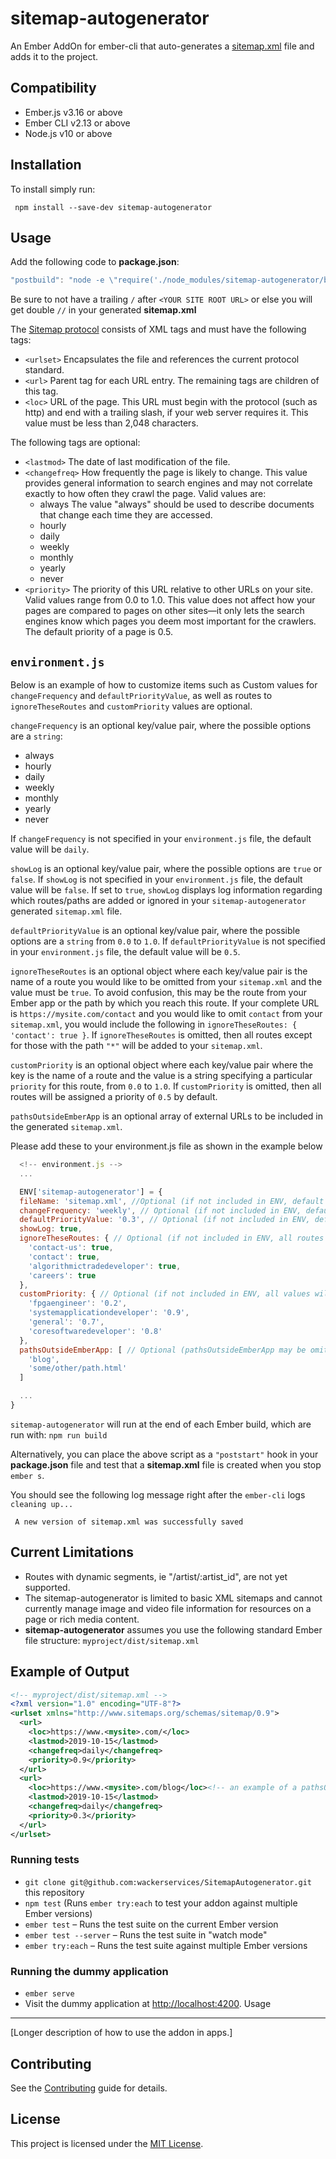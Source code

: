 # sitemap-autogenerator

An Ember AddOn for ember-cli that auto-generates a [sitemap.xml](https://support.google.com/webmasters/answer/183668?hl=en&ref_topic=4581190) file and adds it to the project.


Compatibility
------------------------------------------------------------------------------

* Ember.js v3.16 or above
* Ember CLI v2.13 or above
* Node.js v10 or above


Installation
------------------------------------------------------------------------------

To install simply run:

```
 npm install --save-dev sitemap-autogenerator
```

## Usage

  Add the following code to **package.json**:
```js
"postbuild": "node -e \"require('./node_modules/sitemap-autogenerator/blueprints/sitemap-autogenerator/index').triggerSitemapBuilder('<YOUR SITE ROOT URL>')\"",
```

  Be sure to not have a trailing `/` after `<YOUR SITE ROOT URL>` or else you will get double `//` in your generated **sitemap.xml**

  The [Sitemap protocol](https://www.sitemaps.org/protocol.html) consists of XML tags and must have the following tags:
  - `<urlset>` Encapsulates the file and references the current protocol standard.
  - `<url>` Parent tag for each URL entry. The remaining tags are children of this tag.
  - `<loc>` URL of the page. This URL must begin with the protocol (such as http) and end with a trailing slash, if your web server requires it. This value must be less than 2,048 characters.

  The following tags are optional:
  - `<lastmod>` The date of last modification of the file.
  - `<changefreq>` How frequently the page is likely to change. This value provides general information to search engines and may not correlate exactly to how often they crawl the page. Valid values are:
    - always The value "always" should be used to describe documents that change each time they are accessed.
    - hourly
    - daily
    - weekly
    - monthly
    - yearly
    - never
  - `<priority>`
  The priority of this URL relative to other URLs on your site. Valid values range from 0.0 to 1.0. This value does not affect how your pages are compared to pages on other sites—it only lets the search engines know which pages you deem most important for the crawlers. The default priority of a page is 0.5.

## `environment.js`
  Below is an example of how to customize items such as Custom values for `changeFrequency` and `defaultPriorityValue`, as well as routes to `ignoreTheseRoutes` and `customPriority` values are optional.

`changeFrequency` is an optional key/value pair, where the possible options are a `string`:
- always
- hourly
- daily
- weekly
- monthly
- yearly
- never

If `changeFrequency` is not specified in your `environment.js` file, the default value will be `daily`.

`showLog` is an optional key/value pair, where the possible options are `true` or `false`. If `showLog` is not specified in your `environment.js` file, the default value will be `false`. If set to `true`, `showLog` displays log information regarding which routes/paths are added or ignored in your `sitemap-autogenerator` generated `sitemap.xml` file.

`defaultPriorityValue` is an optional key/value pair, where the possible options are a `string` from `0.0` to `1.0`. If `defaultPriorityValue` is not specified in your `environment.js` file, the default value will be `0.5`.

`ignoreTheseRoutes` is an optional object where each key/value pair is the name of a route you would like to be omitted from your `sitemap.xml` and the value must be `true`. To avoid confusion, this may be the route from your Ember app or the path by which you reach this route. If your complete URL is `https://mysite.com/contact` and you would like to omit `contact` from your `sitemap.xml`, you would include the following in `ignoreTheseRoutes: { 'contact': true }`. If `ignoreTheseRoutes` is omitted, then all routes except for those with the path `"*"` will be added to your `sitemap.xml`.

`customPriority` is an optional object where each key/value pair where the key is the name of a route and the value is a string specifying a particular `priority` for this route, from `0.0` to `1.0`. If `customPriority` is omitted, then all routes will be assigned a priority of `0.5` by default.

`pathsOutsideEmberApp` is an optional array of external URLs to be included in the generated `sitemap.xml`.

Please add these to your environment.js file as shown in the example below

  ```js
    <!-- environment.js -->
    ...

    ENV['sitemap-autogenerator'] = {
    fileName: 'sitemap.xml', //Optional (if not included in ENV, default value is 'sitemap.xml')
    changeFrequency: 'weekly', // Optional (if not included in ENV, default value is 'daily')
    defaultPriorityValue: '0.3', // Optional (if not included in ENV, default value is '0.5')
    showLog: true,
    ignoreTheseRoutes: { // Optional (if not included in ENV, all routes will be included in sitemap.xml except those with path "*"
      'contact-us': true,
      'contact': true,
      'algorithmictradedeveloper': true,
      'careers': true
    },
    customPriority: { // Optional (if not included in ENV, all values will be the default value '0.5')
      'fpgaengineer': '0.2',
      'systemapplicationdeveloper': '0.9',
      'general': '0.7',
      'coresoftwaredeveloper': '0.8'
    },
    pathsOutsideEmberApp: [ // Optional (pathsOutsideEmberApp may be omitted)
      'blog',
      'some/other/path.html'
    ]

    ...
  }
  ```

  `sitemap-autogenerator` will run at the end of each Ember build, which are run with: `npm run build`

  Alternatively, you can place the above script as a `"poststart"` hook in your **package.json** file and test that a **sitemap.xml** file is created when you stop `ember s`.

  You should see the following log message right after the `ember-cli` logs `cleaning up...`

 ```
  A new version of sitemap.xml was successfully saved
 ```

## Current Limitations

* Routes with dynamic segments, ie "/artist/:artist_id", are not yet supported.
* The sitemap-autogenerator is limited to basic XML sitemaps and cannot currently manage image and video file information for resources on a page or rich media content.
* **sitemap-autogenerator** assumes you use the following standard Ember file structure: `myproject/dist/sitemap.xml`

## Example of Output

```xml
<!-- myproject/dist/sitemap.xml -->
<?xml version="1.0" encoding="UTF-8"?>
<urlset xmlns="http://www.sitemaps.org/schemas/sitemap/0.9">
  <url>
    <loc>https://www.<mysite>.com/</loc>
    <lastmod>2019-10-15</lastmod>
    <changefreq>daily</changefreq>
    <priority>0.9</priority>
  </url>
  <url>
    <loc>https://www.<mysite>.com/blog</loc><!-- an example of a pathsOutsideEmberApp item being injected -->
    <lastmod>2019-10-15</lastmod>
    <changefreq>daily</changefreq>
    <priority>0.3</priority>
  </url>
</urlset>
```

### Running tests

* `git clone git@github.com:wackerservices/SitemapAutogenerator.git` this repository
* `npm test` (Runs `ember try:each` to test your addon against multiple Ember versions)
* `ember test` – Runs the test suite on the current Ember version
* `ember test --server` – Runs the test suite in "watch mode"
* `ember try:each` – Runs the test suite against multiple Ember versions

### Running the dummy application

* `ember serve`
* Visit the dummy application at [http://localhost:4200](http://localhost:4200).
Usage
------------------------------------------------------------------------------

[Longer description of how to use the addon in apps.]


Contributing
------------------------------------------------------------------------------

See the [Contributing](CONTRIBUTING.md) guide for details.


License
------------------------------------------------------------------------------

This project is licensed under the [MIT License](LICENSE.md).
